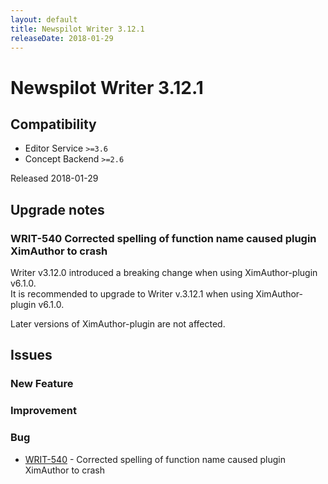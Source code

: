 ```yaml
---
layout: default
title: Newspilot Writer 3.12.1
releaseDate: 2018-01-29
---
```

<div class="jumbotron">
    <h1>Newspilot Writer 3.12.1</h1>    
    <h2>Compatibility</h2>
    <ul>
        <li>Editor Service <code>>=3.6</code></li>
        <li>Concept Backend <code>>=2.6</code></li>
    </ul>
</div>

Released 2018-01-29



## Upgrade notes  
          
### WRIT-540 Corrected spelling of function name caused plugin XimAuthor to crash 
Writer v3.12.0 introduced a breaking change when using XimAuthor-plugin v6.1.0.  
It is recommended to upgrade to Writer v.3.12.1 when using XimAuthor-plugin v6.1.0.

Later versions of XimAuthor-plugin are not affected.   



## Issues  


### New Feature 



### Improvement 



### Bug 
 
 * [WRIT-540](https://jira.infomaker.se/browse/WRIT-540) - Corrected spelling of function name caused plugin XimAuthor to crash 


